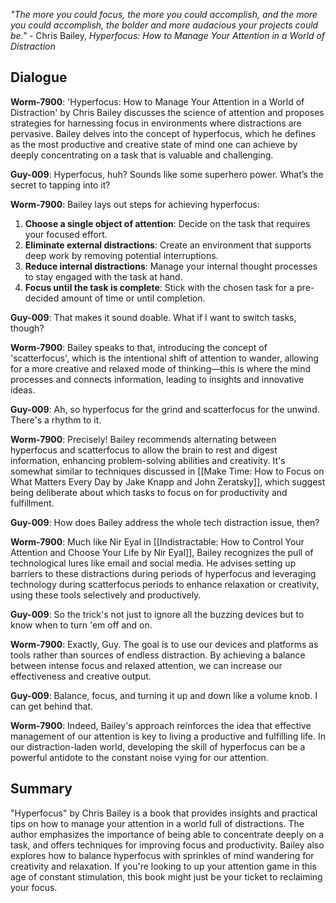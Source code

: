_"The more you could focus, the more you could accomplish, and the more you could accomplish, the bolder and more audacious your projects could be."_ - Chris Bailey, *Hyperfocus: How to Manage Your Attention in a World of Distraction*

## Dialogue
**Worm-7900**: 'Hyperfocus: How to Manage Your Attention in a World of Distraction' by Chris Bailey discusses the science of attention and proposes strategies for harnessing focus in environments where distractions are pervasive. Bailey delves into the concept of hyperfocus, which he defines as the most productive and creative state of mind one can achieve by deeply concentrating on a task that is valuable and challenging.

**Guy-009**: Hyperfocus, huh? Sounds like some superhero power. What’s the secret to tapping into it?

**Worm-7900**: Bailey lays out steps for achieving hyperfocus:

1. **Choose a single object of attention**: Decide on the task that requires your focused effort.
2. **Eliminate external distractions**: Create an environment that supports deep work by removing potential interruptions.
3. **Reduce internal distractions**: Manage your internal thought processes to stay engaged with the task at hand.
4. **Focus until the task is complete**: Stick with the chosen task for a pre-decided amount of time or until completion.

**Guy-009**: That makes it sound doable. What if I want to switch tasks, though?

**Worm-7900**: Bailey speaks to that, introducing the concept of 'scatterfocus', which is the intentional shift of attention to wander, allowing for a more creative and relaxed mode of thinking—this is where the mind processes and connects information, leading to insights and innovative ideas.

**Guy-009**: Ah, so hyperfocus for the grind and scatterfocus for the unwind. There's a rhythm to it.

**Worm-7900**: Precisely! Bailey recommends alternating between hyperfocus and scatterfocus to allow the brain to rest and digest information, enhancing problem-solving abilities and creativity. It's somewhat similar to techniques discussed in [[Make Time: How to Focus on What Matters Every Day by Jake Knapp and John Zeratsky]], which suggest being deliberate about which tasks to focus on for productivity and fulfillment.

**Guy-009**: How does Bailey address the whole tech distraction issue, then?

**Worm-7900**: Much like Nir Eyal in [[Indistractable: How to Control Your Attention and Choose Your Life by Nir Eyal]], Bailey recognizes the pull of technological lures like email and social media. He advises setting up barriers to these distractions during periods of hyperfocus and leveraging technology during scatterfocus periods to enhance relaxation or creativity, using these tools selectively and productively.

**Guy-009**: So the trick's not just to ignore all the buzzing devices but to know when to turn 'em off and on.

**Worm-7900**: Exactly, Guy. The goal is to use our devices and platforms as tools rather than sources of endless distraction. By achieving a balance between intense focus and relaxed attention, we can increase our effectiveness and creative output.

**Guy-009**: Balance, focus, and turning it up and down like a volume knob. I can get behind that.

**Worm-7900**: Indeed, Bailey's approach reinforces the idea that effective management of our attention is key to living a productive and fulfilling life. In our distraction-laden world, developing the skill of hyperfocus can be a powerful antidote to the constant noise vying for our attention.

## Summary
"Hyperfocus" by Chris Bailey is a book that provides insights and practical tips on how to manage your attention in a world full of distractions. The author emphasizes the importance of being able to concentrate deeply on a task, and offers techniques for improving focus and productivity. Bailey also explores how to balance hyperfocus with sprinkles of mind wandering for creativity and relaxation. If you're looking to up your attention game in this age of constant stimulation, this book might just be your ticket to reclaiming your focus.